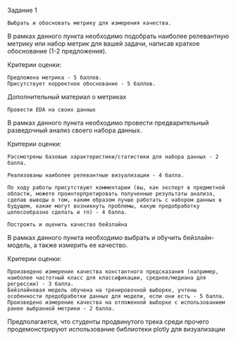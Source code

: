 Задание 1

    Выбрать и обосновать метрику для измерения качества.

В рамках данного пункта необходимо подобрать наиболее релевантную метрику или набор метрик для вашей задачи, написав краткое обоснование (1-2 предложения).

Критерии оценки:

    Предложена метрика - 5 баллов.
    Присутствует корректное обоснование - 5 баллов.

Дополнительный материал о метриках

    Провести EDA на своих данных

В рамках данного пункта необходимо провести предварительный разведочный анализ своего набора данных.

Критерии оценки:

    Рассмотрены базовые характеристики/статистики для набора данных - 2 балла.

    Реализованы наиболее релевантные визуализации - 4 балла.

    По ходу работы присутствуют комментарии (вы, как эксперт в предметной области, можете проинтерпретировать полученные результаты анализа, сделав выводы о том, каким образом лучше работать с набором данных в будущем, какие могут возникнуть проблемы, какую предобработку целесообразно сделать и тп) - 4 балла.

    Построить и оценить качество бейзлайна

В рамках данного пункта необходимо выбрать и обучить бейзлайн-модель, а также измерить ее качество.

Критерии оценки:

    Произведено измерение качества константного предсказания (например, наиболее частотный класс для классификации, среднее/медиана для регрессии) - 3 балла.
    Бейзлайновая модель обучена на тренировочной выборке, учтены особенности предобработки данных для модели, если они есть - 5 балла.
    Произведено измерение качества на отложенной выборке с использованием ранее выбранной метрики - 2 балла.

Предполагается, что студенты продвинутого трека среди прочего продемонстрируют использование библиотеки plotly для визуализации

